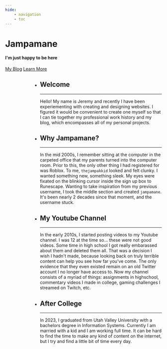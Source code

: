 ```yaml
---
hide:
    - navigation
    - toc
---
```

<style>
.md-main .md-grid, .md-main .md-content__inner {
    margin: 0px;
    margin-top: -5px;
    margin-bottom: 20px;
    padding: 0;
    width: 100%;
}

.md-source-file {
    padding-left: 18%;
    margin-top: 50px;
}

@media (max-width: 1220px) {
    .md-source-file {
        padding-left: 5vw;
    }
}

article.md-content__inner.md-typeset {
    width: 84vw;
}

@media (max-width: 1220px) {
    article.md-content__inner.md-typeset {
        width: 85vw;
    }
}

@media (max-width: 768px) {
    article.md-content__inner.md-typeset {
        width: 85vw;
    }
}


html {
    scroll-behavior: smooth;
}

</style>

<div class="homepage-hero" id="homepage-hero">
    <h1>Jampamane</h1>
    <h4>I'm just happy to be here</h4>
    <div class="homepage-buttons">
        <a href=/blog/ class="md-button md-button--primary">My Blog</a>
        <a href="#start" class="md-button">Learn More</a>
    </div>
</div>

    
<div class="grid cards" style="padding-left: 17.5%;" markdown>

-   <h2>Welcome</h2>

    ---

    Hello! My name is Jeremy and recently I have been experiementing with creating and designing websites. I figured it would be convenient to create one myself so that I can tie together my professional work history and my blog, which encompasses all of my personal projects.

-   <h2>Why Jampamane?</h2>

    ---

    In the mid 2000s, I remember sitting at the computer in the carpeted office that my parents turned into the computer room. Prior to this, the only other thing I had registered for was Roblox. To me, <code>thejampakkid</code> looked and felt clunky. I wanted something new, something sleek. My eyes were fixated on the blinking cursor inside the sign up box to Runescape. Wanting to take inspiration from my previous username, I took the middle section and created <code>jampamane</code>. It's been nearly 2 decades since that moment, and the username stuck.
    
-   <h2>My Youtube Channel</h2>


    ---

    In the early 2010s, I started posting videos to my Youtube channel. I was 12 at the time so... these were not good videos. Some time in high school I got really embarassed about them and deleted them all. That was a decision I wish I hadn't made, because looking back on truly terrible content can help you see how far you've come. The only evidence that they even existed remain on an old Twitter account I no longer have access to. Now my channel consists of a myriad of things: assignments in highschool, commentary videos I made in college, gaming challenges I streamed on Twitch, etc.


-   <h2>After College</h2>

    ---

    In 2023, I graduated from Utah Valley University with a bachelors degree in Information Systems. Currently I am married with a kid and I am working full time. It can be hard to find the time to make any kind of content on the internet, but I try and find a little bit of time every day.

</div>